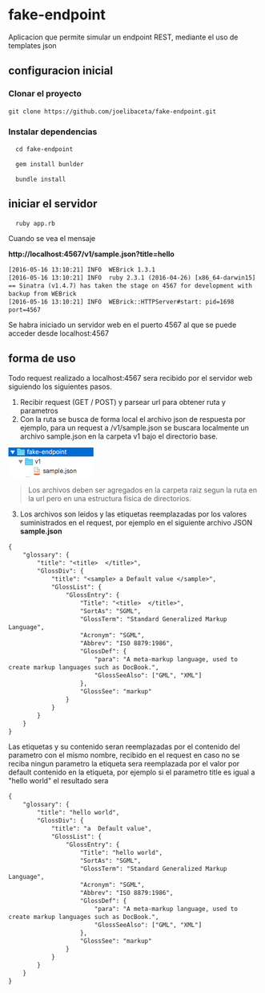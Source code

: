 # fake-endpoint
Aplicacion que permite simular un endpoint REST, mediante el uso de templates json


## configuracion inicial

### Clonar el proyecto

```
git clone https://github.com/joelibaceta/fake-endpoint.git
```

### Instalar dependencias

```
  cd fake-endpoint
```
```
  gem install bunlder
```
```
  bundle install
```
## iniciar el servidor

```
  ruby app.rb
```
Cuando se vea el mensaje 

**http://localhost:4567/v1/sample.json?title=hello**

```
[2016-05-16 13:10:21] INFO  WEBrick 1.3.1
[2016-05-16 13:10:21] INFO  ruby 2.3.1 (2016-04-26) [x86_64-darwin15]
== Sinatra (v1.4.7) has taken the stage on 4567 for development with backup from WEBrick
[2016-05-16 13:10:21] INFO  WEBrick::HTTPServer#start: pid=1698 port=4567
```

Se habra iniciado un servidor web en el puerto 4567 al que se puede acceder desde localhost:4567


## forma de uso 

Todo request realizado a localhost:4567 sera recibido por el servidor web siguiendo los siguientes pasos.

1. Recibir request (GET / POST) y parsear url para obtener ruta y parametros 
2. Con la ruta se busca de forma local el archivo json de respuesta por ejemplo, para un request a /v1/sample.json se buscara localmente un archivo sample.json en la carpeta v1 bajo el directorio base.

![GitHub Logo](/doc/json_dir.png) 

> Los archivos deben ser agregados en la carpeta raiz segun la ruta en la url pero en una estructura fisica de directorios.

3. Los archivos son leidos y las etiquetas reemplazadas por los valores suministrados en el request, por ejemplo en el siguiente archivo JSON  **sample.json**

```
{
    "glossary": {
        "title": "<title>  </title>",
        "GlossDiv": {
            "title": "<sample> a Default value </sample>",
            "GlossList": {
                "GlossEntry": {
                    "Title": "<title>  </title>",
                    "SortAs": "SGML",
                    "GlossTerm": "Standard Generalized Markup Language",
                    "Acronym": "SGML",
                    "Abbrev": "ISO 8879:1986",
                    "GlossDef": {
                        "para": "A meta-markup language, used to create markup languages such as DocBook.",
                        "GlossSeeAlso": ["GML", "XML"]
                    },
                    "GlossSee": "markup"
                }
            }
        }
    }
}
```

Las etiquetas <title> </title> y su contenido seran reemplazadas por el contenido del parametro con el mismo nombre, recibido en el request en caso no se reciba ningun parametro la etiqueta sera reemplazada por el valor por default contenido en la etiqueta, por ejemplo si el parametro title es igual a "hello world" el resultado sera

```
{
    "glossary": {
        "title": "hello world",
        "GlossDiv": {
            "title": "a  Default value",
            "GlossList": {
                "GlossEntry": {
                    "Title": "hello world",
                    "SortAs": "SGML",
                    "GlossTerm": "Standard Generalized Markup Language",
                    "Acronym": "SGML",
                    "Abbrev": "ISO 8879:1986",
                    "GlossDef": {
                        "para": "A meta-markup language, used to create markup languages such as DocBook.",
                        "GlossSeeAlso": ["GML", "XML"]
                    },
                    "GlossSee": "markup"
                }
            }
        }
    }
}
```




 